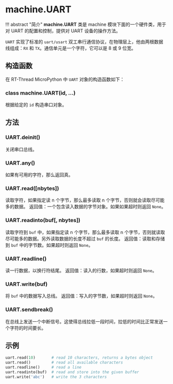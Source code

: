 # machine.UART 

!!! abstract "简介"
    **machine.UART** 类是 machine 模块下面的一个硬件类，用于对 UART 的配置和控制，提供对 UART 设备的操作方法。

`UART` 实现了标准的 `uart/usart` 双工串行通信协议，在物理层上，他由两根数据线组成：`RX` 和 `TX`。通信单元是一个字符，它可以是 8 或 9 位宽。

## 构造函数

在 RT-Thread MicroPython 中 `UART` 对象的构造函数如下：

### **class machine.UART**(id, ...)
根据给定的 `id` 构造串口对象。

## 方法

### **UART.deinit**()
关闭串口总线。

### **UART.any**()
如果有可用的字符，那么返回真。

### **UART.read**([nbytes])
读取字符，如果指定读 n 个字节，那么最多读取 n 个字节，否则就会读取尽可能多的数据。
返回值：一个包含读入数据的字节对象。如果如果超时则返回 `None`。

### **UART.readinto**(buf[, nbytes])
读取字符到 `buf` 中，如果指定读 n 个字节，那么最多读取 n 个字节，否则就读取尽可能多的数据。另外读取数据的长度不超过 `buf` 的长度。
返回值：读取和存储到 `buf` 中的字节数。如果超时则返回 `None`。

### **UART.readline**()
读一行数据，以换行符结尾。
返回值：读入的行数，如果超时则返回 `None`。

### **UART.write**(buf)
将 `buf` 中的数据写入总线。
返回值：写入的字节数，如果超时则返回 `None`。

### **UART.sendbreak**()
在总线上发送一个中断信号。这使得总线拉低一段时间，拉低的时间比正常发送一个字符的时间要长。

## 示例

```python
uart.read(10)       # read 10 characters, returns a bytes object
uart.read()         # read all available characters
uart.readline()     # read a line
uart.readinto(buf)  # read and store into the given buffer
uart.write('abc')   # write the 3 characters
```